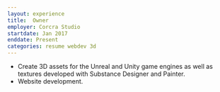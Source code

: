 ```yaml
---
layout: experience
title:  Owner
employer: Corcra Studio
startdate: Jan 2017
enddate: Present
categories: resume webdev 3d 
---
```



  - Create 3D assets for the Unreal and Unity game engines as well as textures developed with Substance Designer and Painter.
  - Website development.